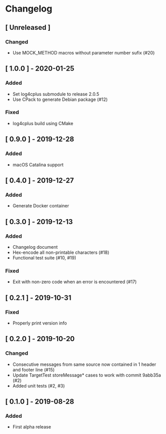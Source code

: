 # Changelog

## [ Unreleased ]
### Changed
- Use MOCK_METHOD macros without parameter number sufix (#20)

## [ 1.0.0 ] - 2020-01-25
### Added
- Set log4cplus submodule to release 2.0.5
- Use CPack to generate Debian package (#12)

### Fixed
- log4cplus build using CMake

## [ 0.9.0 ] - 2019-12-28
### Added
- macOS Catalina support

## [ 0.4.0 ] - 2019-12-27
### Added
- Generate Docker container

## [ 0.3.0 ] - 2019-12-13 
### Added
- Changelog document
- Hex-encode all non-printable characters (#18)
- Functional test suite (#10, #19)

### Fixed
- Exit with non-zero code when an error is encountered (#17)

## [ 0.2.1 ] - 2019-10-31
### Fixed
- Properly print version info

## [ 0.2.0 ] - 2019-10-20
### Changed
- Consecutive messages from same source now contained in 1 header and footer line (#15)
- Update TargetTest storeMessage* cases to work with commit 9abb35a (#2)
- Added unit tests (#2, #3)

## [ 0.1.0 ] - 2019-08-28
### Added
- First alpha release
